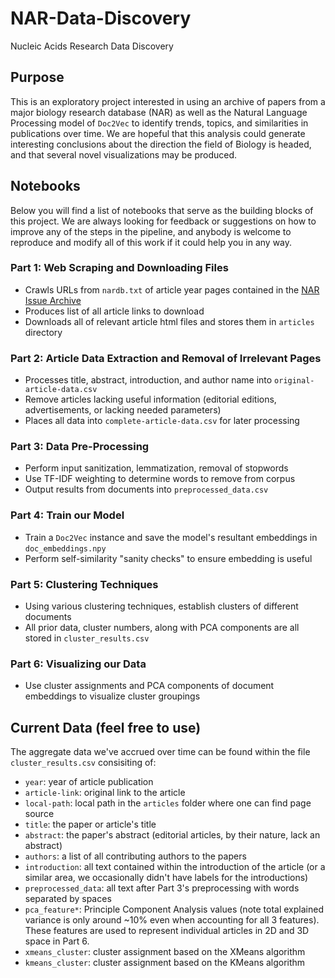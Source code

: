 # NAR-Data-Discovery
Nucleic Acids Research Data Discovery

## Purpose
This is an exploratory project interested in using an archive of papers from a major biology research database (NAR)
as well as the Natural Language Processing model of `Doc2Vec` to identify trends, topics, and similarities in publications
over time. We are hopeful that this analysis could generate interesting conclusions about the direction the field of 
Biology is headed, and that several novel visualizations may be produced.

## Notebooks
Below you will find a list of notebooks that serve as the building blocks of this project. 
We are always looking for feedback or suggestions on how to improve any of the steps in the pipeline, 
and anybody is welcome to reproduce and modify all of this work if it could help you in any way.

### Part 1: Web Scraping and Downloading Files
- Crawls URLs from `nardb.txt` of article year pages contained in the [NAR Issue Archive](https://academic.oup.com/nar/issue)
- Produces list of all article links to download
- Downloads all of relevant article html files and stores them in `articles` directory
### Part 2: Article Data Extraction and Removal of Irrelevant Pages
- Processes title, abstract, introduction, and author name into `original-article-data.csv`
- Remove articles lacking useful information (editorial editions, advertisements, or lacking needed parameters)
- Places all data into `complete-article-data.csv` for later processing
### Part 3: Data Pre-Processing
- Perform input sanitization, lemmatization, removal of stopwords
- Use TF-IDF weighting to determine words to remove from corpus
- Output results from documents into `preprocessed_data.csv`
### Part 4: Train our Model
- Train a `Doc2Vec` instance and save the model's resultant embeddings in `doc_embeddings.npy`
- Perform self-similarity "sanity checks" to ensure embedding is useful
### Part 5: Clustering Techniques
- Using various clustering techniques, establish clusters of different documents 
- All prior data, cluster numbers, along with PCA components are all stored in `cluster_results.csv`
### Part 6: Visualizing our Data
- Use cluster assignments and PCA components of document embeddings to visualize cluster groupings

## Current Data (feel free to use)
The aggregate data we've accrued over time can be found within the file `cluster_results.csv` consisiting of: 
- `year`: year of article publication
- `article-link`: original link to the article
- `local-path`: local path in the `articles` folder where one can find page source
- `title`: the paper or article's title
- `abstract`: the paper's abstract (editorial articles, by their nature, lack an abstract)
- `authors`: a list of all contributing authors to the papers
- `introduction`: all text contained within the introduction of the article (or
  a similar area, we occasionally didn't have labels for the introductions)
- `preprocessed_data`: all text after Part 3's preprocessing with words separated by spaces
- `pca_feature*`: Principle Component Analysis values (note total explained variance is only around ~10% 
even when accounting for all 3 features). These features are used to represent individual articles in 2D 
and 3D space in Part 6.
- `xmeans_cluster`: cluster assignment based on the XMeans algorithm
- `kmeans_cluster`: cluster assignment based on the KMeans algorithm
